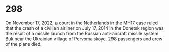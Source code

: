 # 298
On November 17, 2022, a court in the Netherlands in the MH17 case ruled that the crash of a civilian airliner on July 17, 2014 in the Donetsk region was the result of a missile launch from the Russian anti-aircraft missile system Buk near the Ukrainian village of Pervomaiskoye. 298 passengers and crew of the plane died.
